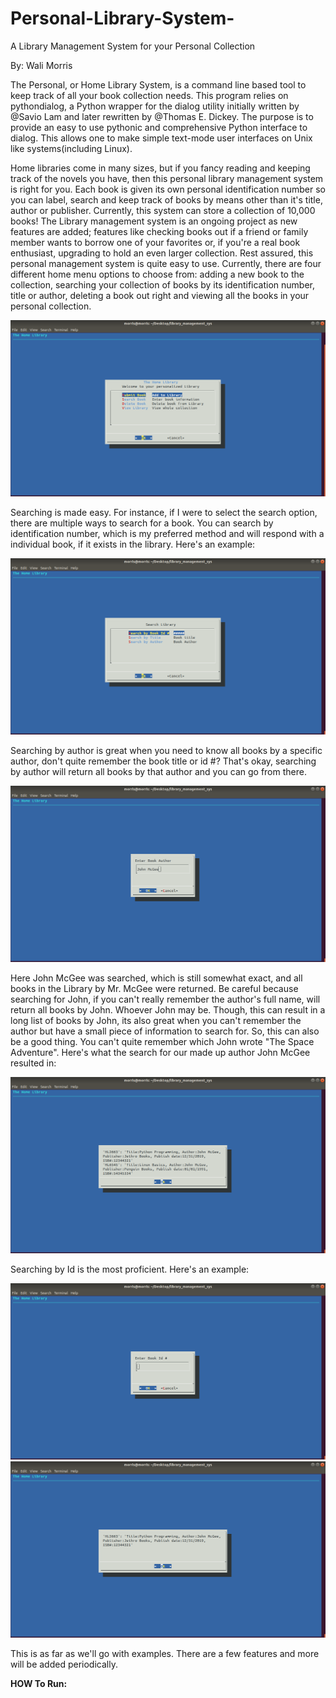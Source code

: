 # Personal-Library-System-
A Library Management System for your Personal Collection 

By: Wali Morris 

The Personal, or Home Library System, is a command line based tool to keep track of all your book 
collection needs. This program relies on pythondialog, a Python wrapper for the dialog utility 
initially written by @Savio Lam and later rewritten by @Thomas E. Dickey. The purpose is to provide 
an easy to use pythonic and comprehensive Python interface to dialog. This allows one to make simple 
text-mode user interfaces on Unix like systems(including Linux). 

Home libraries come in many sizes, but if you fancy reading and keeping track of the novels you have, 
then this personal library management system is right for you. Each book is given its own personal 
identification number so you can label, search and keep track of books by means other than it's title, 
author or publisher. Currently, this system can store a collection of 10,000 books! The Library management 
system is an ongoing project as new features are added; features like checking books out if a friend or 
family member wants to borrow one of your favorites or, if you're a real book enthusiast, upgrading to hold 
an even larger collection. Rest assured, this personal management system is quite easy to use. Currently,
there are four different home menu options to choose from: adding a new book to the collection, searching 
your collection of books by its identification number, title or author, deleting a book out right and viewing
all the books in your personal collection.

![Updated: Home Menu!](Lib_home_menu.png)

Searching is made easy. For instance, if I were to select the search option, there are multiple ways 
to search for a book. You can search by identification number, which is my preferred method and will 
respond with a individual book, if it exists in the library. Here's an example: 

![Search Options!](search_options.png)

Searching by author is great when you need to know all books by a specific author, don't quite remember
the book title or id #? That's okay, searching by author will return all books by that author and you 
can go from there. 

![Search by Author!](search_author.png)

Here John McGee was searched, which is still somewhat exact, and all books in the Library by Mr. McGee were
returned. Be careful because searching for John, if you can't really remember the author's full name, will 
return all books by John. Whoever John may be. Though, this can result in a long list of books by John, its 
also great when you can't remember the author but have a small piece of information to search for. So, this 
can also be a good thing. You can't quite remember which John wrote "The Space Adventure". Here's what the 
search for our made up author John McGee resulted in: 

![Author results!](return_author.png)

Searching by Id is the most proficient. Here's an example: 

![search id!](search_id.png)
![return id!](id_results.png)

This is as far as we'll go with examples. There are a few features and more will be added periodically. 

**HOW To Run:**





